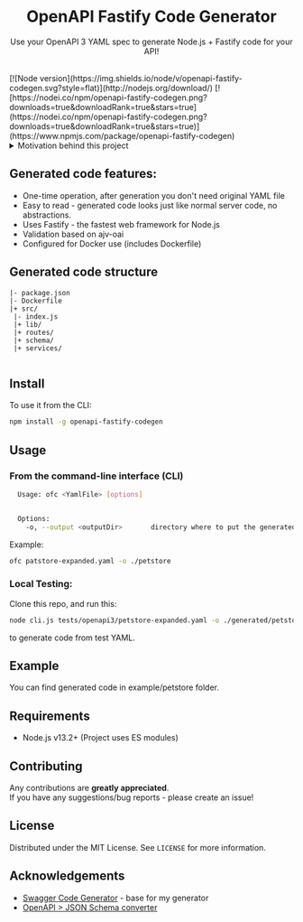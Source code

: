 <h1 align="center">OpenAPI Fastify Code Generator</h1>
<p align="center">
    Use your OpenAPI 3 YAML spec to generate Node.js + Fastify code for your API!
</p>

<br>
[![Node version](https://img.shields.io/node/v/openapi-fastify-codegen.svg?style=flat)](http://nodejs.org/download/)
[![https://nodei.co/npm/openapi-fastify-codegen.png?downloads=true&downloadRank=true&stars=true](https://nodei.co/npm/openapi-fastify-codegen.png?downloads=true&downloadRank=true&stars=true)](https://www.npmjs.com/package/openapi-fastify-codegen)
<br>

<details>
<summary>Motivation behind this project</summary>
<p>
There are many good code generators on npm, however, I couldn't find one that really suits my needs.

Here's why:
* Generator should be written in JS/TS so I could contribute and/or change some logic if I need to
* Instead of being a tool that generates server "on-the-fly" (under the hood) from YAML every time you start it, I want "one-time" tool to generate server code
* Generated code structure should be readable & similar to ordinary server code, no abstractions and/or code specific to this generator
* Validation of requests/responses based on schema taken from OpenAPI spec
* Fastify support 
* Ready for Docker
* Not abandoned

So this project was born.
</p>
</details>


## Generated code features:

* One-time operation, after generation you don't need original YAML file 
* Easy to read - generated code looks just like normal server code, no abstractions.
* Uses Fastify - the fastest web framework for Node.js
* Validation based on ajv-oai
* Configured for Docker use (includes Dockerfile)

## Generated code structure

```
|- package.json  
|- Dockerfile            
|+ src/
 |- index.js    
 |+ lib/       
 |+ routes/
 |+ schema/
 |+ services/
  
```


## Install

To use it from the CLI:

```bash
npm install -g openapi-fastify-codegen
```

## Usage

### From the command-line interface (CLI)

```bash
  Usage: ofc <YamlFile> [options]


  Options:
    -o, --output <outputDir>       directory where to put the generated files
```

Example:

```bash
ofc patstore-expanded.yaml -o ./petstore 
```

### Local Testing:
Clone this repo, and run this:

```bash
node cli.js tests/openapi3/petstore-expanded.yaml -o ./generated/petstore
```

to generate code from test YAML.


## Example

You can find generated code in example/petstore folder.


## Requirements

* Node.js v13.2+   (Project uses ES modules)


## Contributing

Any contributions are **greatly appreciated**.<br>
If you have any suggestions/bug reports - please create an issue!


## License

Distributed under the MIT License. See `LICENSE` for more information.


## Acknowledgements
* [Swagger Code Generator](https://github.com/fmvilas/swagger-node-codegen)  - base for my generator
* [OpenAPI > JSON Schema converter](https://github.com/mikunn/openapi2schema)